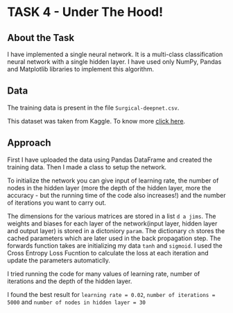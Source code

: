 # TASK 4 - Under The Hood!

## About the Task
I have implemented a single neural network. It is a multi-class classification neural network with a single hidden layer. I have used only NumPy, Pandas and Matplotlib libraries to implement this algorithm.

## Data
The training data is present in the file `Surgical-deepnet.csv`.

This dataset was taken from Kaggle. To know more [click here](https://www.causeweb.org/tshs/datasets/Surgery%20Timing%20Data%20Dictionary.pdf).

## Approach
First I have uploaded the data using Pandas DataFrame and created the training data. Then I made a class to setup the network.

To initialize the network you can give input of learning rate, the number of nodes in the hidden layer (more the depth of the hidden layer, more the accuracy - but the running time of the code also increases!) and the number of iterations you want to carry out.

The dimensions for the various matrices are stored in a list `d a jims`. The weights and biases for each layer of the network(input layer, hidden layer and output layer) is stored in a dictoniory `param`. The dictionary `ch` stores the cached parameters which are later used in the back propagation step. The forwards function takes are initializing my data `tanh` and `sigmoid`. I used the Cross Entropy Loss Fucntion to calculate the loss at each iteration and update the parameters automaticlly.

<!-- Here is some maths behind the algorithm - 

For one example $x^{(i)}$:
$$z^{[1] (i)} =  W^{[1]} x^{(i)} + b^{[1]}\tag{1}$$ 
$$a^{[1] (i)} = \tanh(z^{[1] (i)})\tag{2}$$
$$z^{[2] (i)} = W^{[2]} a^{[1] (i)} + b^{[2]}\tag{3}$$
$$\hat{y}^{\(i\)} = a^{\[2\]\(i\)} = \sigma(z^{\[2\]\(i\)})\tag{4}$$
$$y^{\(i\)}_{prediction} = \begin{cases} 1 & \mbox{if} a^{\[2\]\(i\)} > 0.5 \\ 0 & \mbox{otherwise} \end{cases}\tag{5}$$

Given the predictions on all the examples, you can also compute the cost $J$ as follows: 
$$J = - \frac{1}{m} \sum\limits_{i = 0}^{m} \large\left(\small y^{\(i\)}\log\left(a^{\[2\] \(i\)}\right) + (1-y^{\(i\)})\log\left(1- a^{\[2\] \(i\)}\right)  \large  \right) \small \tag{6}$$ -->

I tried running the code for many values of learning rate, number of iterations and the depth of the hidden layer.

I found the best result for `learning rate = 0.02`, `number of iterations = 5000` and `number of nodes in hidden layer = 30`
